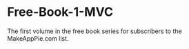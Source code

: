Free-Book-1-MVC
===============

The first volume in the free book series for subscribers to the MakeAppPie.com list. 
